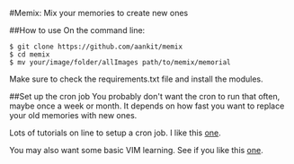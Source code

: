 #Memix: Mix your memories to create new ones

##How to use
On the command line:

```
$ git clone https://github.com/aankit/memix
$ cd memix
$ mv your/image/folder/allImages path/to/memix/memorial
```

Make sure to check the requirements.txt file and install the modules.


##Set up the cron job
You probably don't want the cron to run that often, maybe once a week or month. It depends on how fast you want to replace your old memories with new ones.

Lots of tutorials on line to setup a cron job. I like this [one](http://www.cyberciti.biz/faq/how-do-i-add-jobs-to-cron-under-linux-or-unix-oses/). 

You may also want some basic VIM learning. See if you like this [one](http://vim.wikia.com/wiki/Tutorial).


